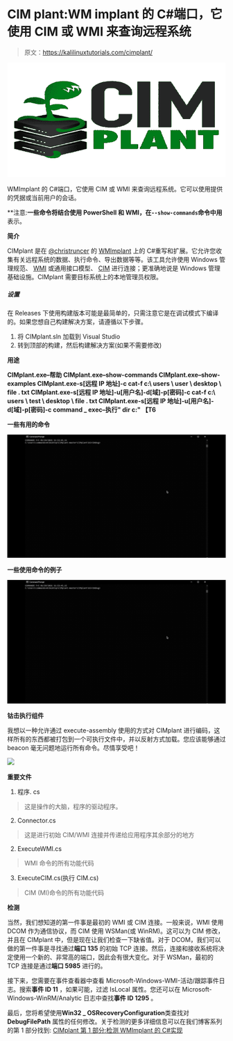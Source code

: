# CIM plant:WM implant 的 C#端口，它使用 CIM 或 WMI 来查询远程系统

> 原文：<https://kalilinuxtutorials.com/cimplant/>

[![CIMplant : C# Port Of WMImplant Which Uses Either CIM Or WMI To Query Remote Systems](img/17140ffe4a356b113f6ac2e887fa71dc.png "CIMplant : C# Port Of WMImplant Which Uses Either CIM Or WMI To Query Remote Systems")](https://1.bp.blogspot.com/-gvQFAAGJIfk/YKzQ317AUxI/AAAAAAAAJN4/06rzvNfEu1wKZXIpGGQaXCO1BMV3fbzCgCLcBGAsYHQ/s728/CIMplant_1_cimplant_logo_letters%2B%25281%2529.png)

WMImplant 的 C#端口，它使用 CIM 或 WMI 来查询远程系统。它可以使用提供的凭据或当前用户的会话。

**注意:**一些命令将结合使用 PowerShell 和 WMI，在`--show-commands`命令中用**表示。

**简介**

CIMplant 是在 [@christruncer](https://twitter.com/christruncer) 的 [WMImplant](https://github.com/FortyNorthSecurity/WMImplant) 上的 C#重写和扩展。它允许您收集有关远程系统的数据、执行命令、导出数据等等。该工具允许使用 Windows 管理规范、 [WMI](https://docs.microsoft.com/en-us/windows/win32/wmisdk/about-wmi) 或通用接口模型、 [CIM](https://www.dmtf.org/standards/cim) 进行连接；更准确地说是 Windows 管理基础设施。CIMplant 需要目标系统上的本地管理员权限。

##### **设置**

在 Releases 下使用构建版本可能是最简单的，只需注意它是在调试模式下编译的。如果您想自己构建解决方案，请遵循以下步骤。

1.  将 CIMplant.sln 加载到 Visual Studio
2.  转到顶部的构建，然后构建解决方案(如果不需要修改)

**用途**

**CIMplant.exe–帮助
CIMplant.exe–show-commands
CIMplant.exe–show-examples
CIMplant.exe-s[远程 IP 地址]-c cat-f c:\ users \ user \ desktop \ file . txt
CIMplant.exe-s[远程 IP 地址]-u[用户名]-d[域]-p[密码]-c cat-f c:\ users \ test \ desktop \ file . txt
CIMplant.exe-s[远程 IP 地址]-u[用户名]-d[域]-p[密码]-c command _ exec–执行" dir c:\" 【T6**

**一些有用的命令**

![](img/e7b5a4356b23fd162933632b84602291.png)

**一些使用命令的例子**

![](img/e7b5a4356b23fd162933632b84602291.png)

**钴击执行组件**

我想以一种允许通过 execute-assembly 使用的方式对 CIMplant 进行编码，这样所有的东西都被打包到一个可执行文件中，并以反射方式加载。您应该能够通过 beacon 毫无问题地运行所有命令。尽情享受吧！

![](img/22aad958e4b4023e1e08f9f637eff1e8.png)

**重要文件**

1.  程序. cs

> 这是操作的大脑，程序的驱动程序。

2.  Connector.cs

> 这是进行初始 CIM/WMI 连接并传递给应用程序其余部分的地方

2.  ExecuteWMI.cs

> WMI 命令的所有功能代码

3.  ExecuteCIM.cs(执行 CIM.cs)

> CIM (MI)命令的所有功能代码

**检测**

当然，我们想知道的第一件事是最初的 WMI 或 CIM 连接。一般来说，WMI 使用 DCOM 作为通信协议，而 CIM 使用 WSMan(或 WinRM)。这可以为 CIM 修改，并且在 CIMplant 中，但是现在让我们检查一下缺省值。对于 DCOM，我们可以做的第一件事是寻找通过**端口 135** 的初始 TCP 连接。然后，连接和接收系统将决定使用一个新的、非常高的端口，因此会有很大变化。对于 WSMan，最初的 TCP 连接是通过**端口 5985** 进行的。

接下来，您需要在事件查看器中查看 Microsoft-Windows-WMI-活动/跟踪事件日志。搜索**事件 ID 11** ，如果可能，过滤 IsLocal 属性。您还可以在 Microsoft-Windows-WinRM/Analytic 日志中查找**事件 ID 1295** 。

最后，您将希望使用**Win32 _ OSRecoveryConfiguration**类查找对 **DebugFilePath** 属性的任何修改。关于检测的更多详细信息可以在我们博客系列的第 1 部分找到: [CIMplant 第 1 部分:检测 WMImplant 的 C#实现](https://fortynorthsecurity.com/blog/cimplant-part-1-detections/)